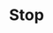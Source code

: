 ---
title: Stop
tags: ["stop", "audio", "music", "halt", "end", "pause", "terminate"]
icon: stop
svg: '<svg xmlns="http://www.w3.org/2000/svg" width="24" height="24" fill="none" viewBox="0 0 24 24" stroke-width="1.5" stroke-linecap="round" stroke-linejoin="round" stroke="currentColor"><path d="M7 12.5c0-2.357 0-3.536.732-4.268C8.464 7.5 9.643 7.5 12 7.5c2.357 0 3.536 0 4.268.732C17 8.964 17 10.143 17 12.5c0 2.357 0 3.535-.732 4.268-.732.732-1.911.732-4.268.732-2.357 0-3.536 0-4.268-.732C7 16.035 7 14.857 7 12.5Z"/></svg>'
---